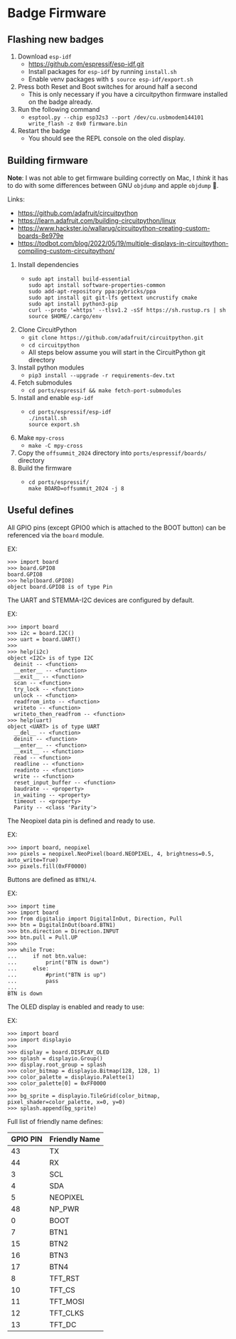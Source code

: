 # Badge Firmware

## Flashing new badges

1. Download `esp-idf`
    - https://github.com/espressif/esp-idf.git
    - Install packages for `esp-idf` by running `install.sh`
    - Enable venv packages with `$ source esp-idf/export.sh`
2. Press both Reset and Boot switches for around half a second
    - This is only necessary if you have a circuitpython firmware installed 
    on the badge already.
3. Run the following command
    - `esptool.py --chip esp32s3 --port /dev/cu.usbmodem144101 write_flash -z 0x0 firmware.bin`
4. Restart the badge
    - You should see the REPL console on the oled display.

## Building firmware

**Note**: I was not able to get firmware building correctly on Mac, I *think* it
has to do with some differences between GNU `objdump` and apple `objdump` 🤷.

Links:
- https://github.com/adafruit/circuitpython
- https://learn.adafruit.com/building-circuitpython/linux
- https://www.hackster.io/wallarug/circuitpython-creating-custom-boards-8e979e
- https://todbot.com/blog/2022/05/19/multiple-displays-in-circuitpython-compiling-custom-circuitpython/


1. Install dependencies
    - ```
      sudo apt install build-essential
      sudo apt install software-properties-common
      sudo add-apt-repository ppa:pybricks/ppa
      sudo apt install git git-lfs gettext uncrustify cmake
      sudo apt install python3-pip
      curl --proto '=https' --tlsv1.2 -sSf https://sh.rustup.rs | sh
      source $HOME/.cargo/env
      ```
2. Clone CircuitPython
    - `git clone https://github.com/adafruit/circuitpython.git`
    - `cd circuitpython`
    - All steps below assume you will start in the CircuitPython git directory
3. Install python modules
    - `pip3 install --upgrade -r requirements-dev.txt`
4. Fetch submodules
    - `cd ports/espressif && make fetch-port-submodules`
5. Install and enable `esp-idf`
    - ```
      cd ports/espressif/esp-idf
      ./install.sh
      source export.sh
      ```
6. Make `mpy-cross`
    - `make -C mpy-cross`
7. Copy the `offsummit_2024` directory into `ports/espressif/boards/` directory
8. Build the firmware
    - ```
      cd ports/espressif/
      make BOARD=offsummit_2024 -j 8
      ```

<!-- ` -->
## Useful defines

All GPIO pins (except GPIO0 which is attached to the BOOT button) can be
referenced via the `board` module.

EX:
```
>>> import board
>>> board.GPIO8
board.GPIO8
>>> help(board.GPIO8)
object board.GPIO8 is of type Pin
```


The UART and STEMMA-I2C devices are configured by default.

EX:
```
>>> import board
>>> i2c = board.I2C()
>>> uart = board.UART()
>>>
>>> help(i2c)
object <I2C> is of type I2C
  deinit -- <function>
  __enter__ -- <function>
  __exit__ -- <function>
  scan -- <function>
  try_lock -- <function>
  unlock -- <function>
  readfrom_into -- <function>
  writeto -- <function>
  writeto_then_readfrom -- <function>
>>> help(uart)
object <UART> is of type UART
  __del__ -- <function>
  deinit -- <function>
  __enter__ -- <function>
  __exit__ -- <function>
  read -- <function>
  readline -- <function>
  readinto -- <function>
  write -- <function>
  reset_input_buffer -- <function>
  baudrate -- <property>
  in_waiting -- <property>
  timeout -- <property>
  Parity -- <class 'Parity'>
```


The Neopixel data pin is defined and ready to use.

EX:
```
>>> import board, neopixel
>>> pixels = neopixel.NeoPixel(board.NEOPIXEL, 4, brightness=0.5, auto_write=True)
>>> pixels.fill(0xFF0000)
```


Buttons are defined as `BTN1/4`.

EX:
```
>>> import time
>>> import board
>>> from digitalio import DigitalInOut, Direction, Pull
>>> btn = DigitalInOut(board.BTN1)
>>> btn.direction = Direction.INPUT
>>> btn.pull = Pull.UP
>>>
>>> while True:
...     if not btn.value:
...         print("BTN is down")
...     else:
...         #print("BTN is up")
...         pass
...
BTN is down
```


The OLED display is enabled and ready to use:

EX:
```
>>> import board
>>> import displayio
>>>
>>> display = board.DISPLAY_OLED
>>> splash = displayio.Group()
>>> display.root_group = splash
>>> color_bitmap = displayio.Bitmap(128, 128, 1)
>>> color_palette = displayio.Palette(1)
>>> color_palette[0] = 0xFF0000
>>>
>>> bg_sprite = displayio.TileGrid(color_bitmap, pixel_shader=color_palette, x=0, y=0)
>>> splash.append(bg_sprite)
```


Full list of friendly name defines:

| GPIO PIN | Friendly Name |
| -------- | ------------- |
| 43       | TX            |
| 44       | RX            |
| 3        | SCL           |
| 4        | SDA           |
| 5        | NEOPIXEL      |
| 48       | NP_PWR        |
| 0        | BOOT          |
| 7        | BTN1          |
| 15       | BTN2          |
| 16       | BTN3          |
| 17       | BTN4          |
| 8        | TFT_RST       |
| 10       | TFT_CS        |
| 11       | TFT_MOSI      |
| 12       | TFT_CLKS      |
| 13       | TFT_DC        |
